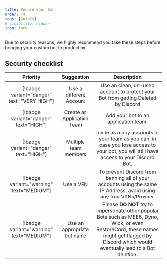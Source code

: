 ```yaml
---
title: Secure Your Bot
order: -4
tags: [Guides]
# visibility: hidden
icon: lock
---
```


Due to security reasons, we highly recommend you take these steps before bringing your custom bot to production.

## Security checklist

|                  Priority                  |         Suggestion          |                                                                                          Description                                                                                           |
| :----------------------------------------: | :-------------------------: | :--------------------------------------------------------------------------------------------------------------------------------------------------------------------------------------------: |
| [!badge variant="danger" text="VERY HIGH"] |   Use a different Account   |                                                       Use an clean, un-used account to protect your Bot from getting Deleted by Discord                                                        |
|   [!badge variant="danger" text="HIGH"]    | Create an Application Team  |                                                                              Add your bot to an application team.                                                                              |
|   [!badge variant="danger" text="HIGH"]    |    Multiple team members    |                             Invite as many accounts in your team as you can, in case you lose access to your bot, you will still have access to your Discord Bot.                              |
|  [!badge variant="warning" text="MEDIUM"]  |          Use a VPN          |                                       To prevent Discord from banning all of your accounts using the same IP Address, avoid using any free VPNs/Proxies.                                       |
|  [!badge variant="warning" text="MEDIUM"]  | Use an appropriate bot name | Please **DO NOT** try to impersonate other popular Bots such as MEE6, Dyno, Wick, or even RestoreCord, these names might get flagged by Discord which would eventually lead to a Bot deletion. |

<!-- [!badge variant="success" text="MEDIUM"] |     Use a custom domain     |    If you own a domain, we recommend you use Cloudflare Pages Rules to redirect your domain to our domain. Here is a tutorial on how to set up Cloudflare Page rules with RestoreCord. -->
